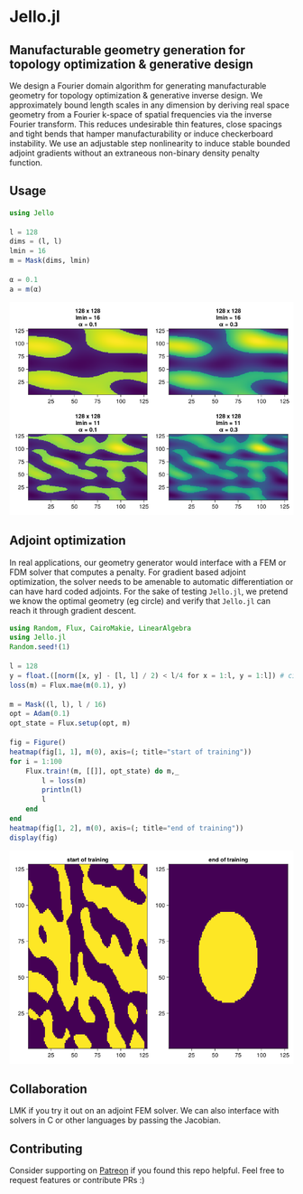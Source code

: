 # Jello.jl

## Manufacturable geometry generation for topology optimization & generative design
We design a Fourier domain algorithm for generating manufacturable geometry for topology optimization & generative inverse design. We approximately bound length scales in any dimension by deriving real space geometry from a Fourier k-space of spatial frequencies via the inverse Fourier transform. This reduces undesirable thin features, close spacings and tight bends that hamper manufacturability or induce checkerboard instability.  We use an adjustable step nonlinearity to induce stable bounded adjoint gradients without an extraneous non-binary density penalty function.

## Usage
<!-- ## Usage -->
```julia
using Jello

l = 128
dims = (l, l)
lmin = 16
m = Mask(dims, lmin)

α = 0.1
a = m(α)
```
![](sample.png)
## Adjoint optimization
In real applications, our geometry generator would interface with a FEM or FDM solver that computes a penalty. For gradient based adjoint optimization, the solver needs to be amenable to automatic differentiation or can have hard coded adjoints. For the sake of testing `Jello.jl`, we pretend we know the optimal geometry (eg circle) and verify that `Jello.jl` can reach it through gradient descent.
```julia
using Random, Flux, CairoMakie, LinearAlgebra
using Jello.jl
Random.seed!(1)

l = 128
y = float.([norm([x, y] - [l, l] / 2) < l/4 for x = 1:l, y = 1:l]) # circle
loss(m) = Flux.mae(m(0.1), y)

m = Mask((l, l), l / 16)
opt = Adam(0.1)
opt_state = Flux.setup(opt, m)

fig = Figure()
heatmap(fig[1, 1], m(0), axis=(; title="start of training"))
for i = 1:100
    Flux.train!(m, [[]], opt_state) do m,_
        l = loss(m)
        println(l)
        l
    end
end
heatmap(fig[1, 2], m(0), axis=(; title="end of training"))
display(fig)
```
![](train.png)
## Collaboration
LMK if you try it out on an adjoint FEM solver. We can also interface with solvers in C or other languages by passing the Jacobian.
## Contributing
Consider supporting on [Patreon](https://patreon.com/pxshen?utm_medium=clipboard_copy&utm_source=copyLink&utm_campaign=creatorshare_creator&utm_content=join_link) if you found this repo helpful. Feel free to request features or contribute PRs :)